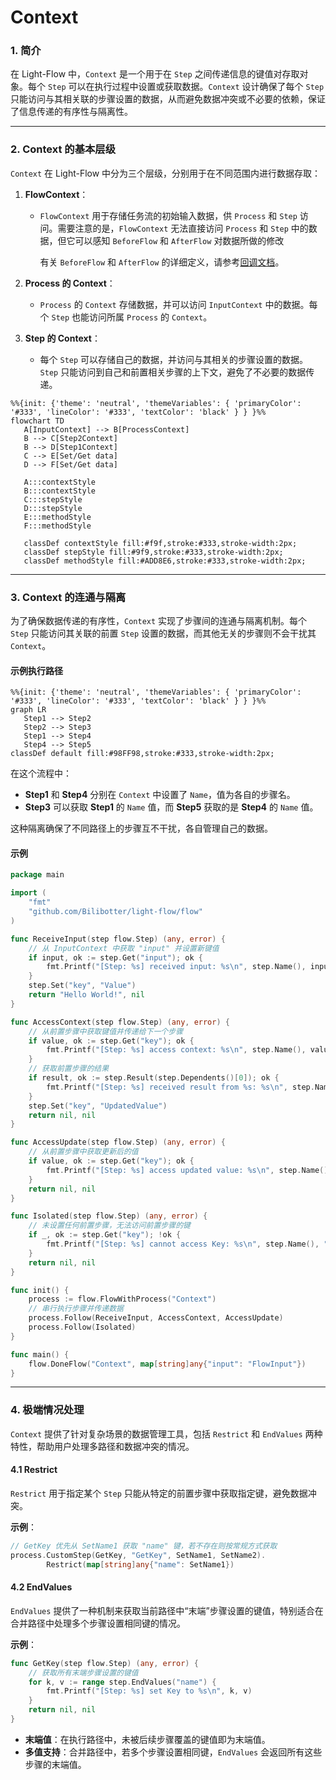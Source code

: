 # Context

### **1. 简介**

在 Light-Flow 中，`Context` 是一个用于在 `Step` 之间传递信息的键值对存取对象。每个 `Step` 可以在执行过程中设置或获取数据。`Context` 设计确保了每个 `Step` 只能访问与其相关联的步骤设置的数据，从而避免数据冲突或不必要的依赖，保证了信息传递的有序性与隔离性。

---

### **2. Context 的基本层级**

`Context` 在 Light-Flow 中分为三个层级，分别用于在不同范围内进行数据存取：

1. **FlowContext**：
   
   - `FlowContext` 用于存储任务流的初始输入数据，供 `Process` 和 `Step` 访问。需要注意的是，`FlowContext` 无法直接访问 `Process` 和 `Step` 中的数据，但它可以感知 `BeforeFlow` 和 `AfterFlow` 对数据所做的修改
   
     有关 `BeforeFlow` 和 `AfterFlow` 的详细定义，请参考[回调文档](./Callback.cn.md)。
   
2. **Process 的 Context**：
   
   - `Process` 的 `Context` 存储数据，并可以访问 `InputContext` 中的数据。每个 `Step` 也能访问所属 `Process` 的 `Context`。
   
3. **Step 的 Context**：
   - 每个 `Step` 可以存储自己的数据，并访问与其相关的步骤设置的数据。`Step` 只能访问到自己和前置相关步骤的上下文，避免了不必要的数据传递。

```mermaid
%%{init: {'theme': 'neutral', 'themeVariables': { 'primaryColor': '#333', 'lineColor': '#333', 'textColor': 'black' } } }%%
flowchart TD
   A[InputContext] --> B[ProcessContext]
   B --> C[Step2Context]
   B --> D[Step1Context]
   C --> E[Set/Get data]
   D --> F[Set/Get data]
   
   A:::contextStyle
   B:::contextStyle
   C:::stepStyle
   D:::stepStyle
   E:::methodStyle
   F:::methodStyle

   classDef contextStyle fill:#f9f,stroke:#333,stroke-width:2px;
   classDef stepStyle fill:#9f9,stroke:#333,stroke-width:2px;
   classDef methodStyle fill:#ADD8E6,stroke:#333,stroke-width:2px;
```

---

### **3. Context 的连通与隔离**

为了确保数据传递的有序性，`Context` 实现了步骤间的连通与隔离机制。每个 `Step` 只能访问其关联的前置 `Step` 设置的数据，而其他无关的步骤则不会干扰其 `Context`。

#### 示例执行路径

```mermaid
%%{init: {'theme': 'neutral', 'themeVariables': { 'primaryColor': '#333', 'lineColor': '#333', 'textColor': 'black' } } }%%
graph LR
   Step1 --> Step2
   Step2 --> Step3
   Step1 --> Step4
   Step4 --> Step5
classDef default fill:#98FF98,stroke:#333,stroke-width:2px;
```

在这个流程中：

- **Step1** 和 **Step4** 分别在 `Context` 中设置了 `Name`，值为各自的步骤名。
- **Step3** 可以获取 **Step1** 的 `Name` 值，而 **Step5** 获取的是 **Step4** 的 `Name` 值。

这种隔离确保了不同路径上的步骤互不干扰，各自管理自己的数据。

#### 示例

```go
package main

import (
	"fmt"
	"github.com/Bilibotter/light-flow/flow"
)

func ReceiveInput(step flow.Step) (any, error) {
	// 从 InputContext 中获取 "input" 并设置新键值
	if input, ok := step.Get("input"); ok {
		fmt.Printf("[Step: %s] received input: %s\n", step.Name(), input)
	}
	step.Set("key", "Value")
	return "Hello World!", nil
}

func AccessContext(step flow.Step) (any, error) {
	// 从前置步骤中获取键值并传递给下一个步骤
	if value, ok := step.Get("key"); ok {
		fmt.Printf("[Step: %s] access context: %s\n", step.Name(), value)
	}
	// 获取前置步骤的结果
	if result, ok := step.Result(step.Dependents()[0]); ok {
		fmt.Printf("[Step: %s] received result from %s: %s\n", step.Name(), step.Dependents()[0], result)
	}
	step.Set("key", "UpdatedValue")
	return nil, nil
}

func AccessUpdate(step flow.Step) (any, error) {
	// 从前置步骤中获取更新后的值
	if value, ok := step.Get("key"); ok {
		fmt.Printf("[Step: %s] access updated value: %s\n", step.Name(), value)
	}
	return nil, nil
}

func Isolated(step flow.Step) (any, error) {
	// 未设置任何前置步骤，无法访问前置步骤的键
	if _, ok := step.Get("key"); !ok {
		fmt.Printf("[Step: %s] cannot access Key: %s\n", step.Name(), "key")
	}
	return nil, nil
}

func init() {
	process := flow.FlowWithProcess("Context")
	// 串行执行步骤并传递数据
	process.Follow(ReceiveInput, AccessContext, AccessUpdate)
	process.Follow(Isolated)
}

func main() {
	flow.DoneFlow("Context", map[string]any{"input": "FlowInput"})
}
```

---

### **4. 极端情况处理**

`Context` 提供了针对复杂场景的数据管理工具，包括 `Restrict` 和 `EndValues` 两种特性，帮助用户处理多路径和数据冲突的情况。

#### 4.1 Restrict

`Restrict` 用于指定某个 `Step` 只能从特定的前置步骤中获取指定键，避免数据冲突。

**示例**：

```go
// GetKey 优先从 SetName1 获取 "name" 键，若不存在则按常规方式获取
process.CustomStep(GetKey, "GetKey", SetName1, SetName2).
		Restrict(map[string]any{"name": SetName1})
```

#### 4.2 EndValues

`EndValues` 提供了一种机制来获取当前路径中“末端”步骤设置的键值，特别适合在合并路径中处理多个步骤设置相同键的情况。

**示例**：

```go
func GetKey(step flow.Step) (any, error) {
	// 获取所有末端步骤设置的键值
	for k, v := range step.EndValues("name") {
		fmt.Printf("[Step: %s] set Key to %s\n", k, v)
	}
	return nil, nil
}
```

- **末端值**：在执行路径中，未被后续步骤覆盖的键值即为末端值。
- **多值支持**：合并路径中，若多个步骤设置相同键，`EndValues` 会返回所有这些步骤的末端值。

